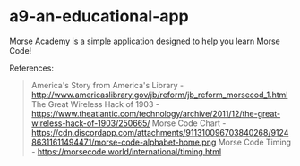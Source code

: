 # a9-an-educational-app
Morse Academy is a simple application designed to help you learn Morse Code!

References:
>America's Story from America's Library - http://www.americaslibrary.gov/jb/reform/jb_reform_morsecod_1.html
>The Great Wireless Hack of 1903 - https://www.theatlantic.com/technology/archive/2011/12/the-great-wireless-hack-of-1903/250665/
>Morse Code Chart - https://cdn.discordapp.com/attachments/911310096703840268/912486311611494471/morse-code-alphabet-home.png
>Morse Code Timing - https://morsecode.world/international/timing.html

